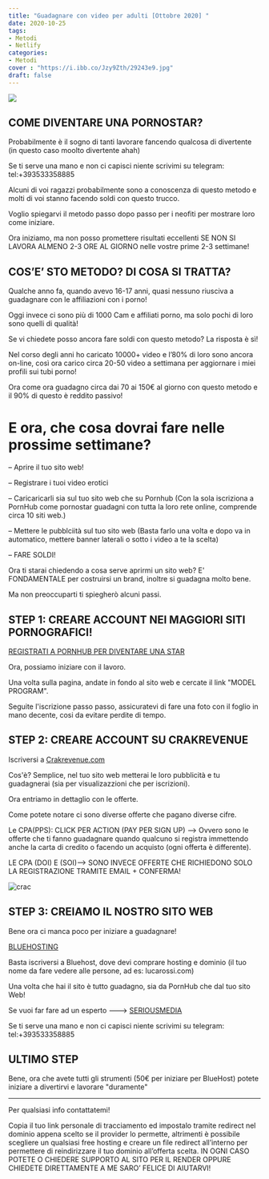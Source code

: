 ```yaml
---
title: "Guadagnare con video per adulti [Ottobre 2020] "
date: 2020-10-25
tags:
- Metodi
- Netlify
categories:
- Metodi
cover : "https://i.ibb.co/Jzy9Zth/29243e9.jpg"
draft: false
---
```


<img src="https://i.ibb.co/C1NT7D0/kemp-london-hire-xxx.jpg">

<h2> COME DIVENTARE UNA PORNOSTAR? </h2>

Probabilmente è il sogno di tanti lavorare fancendo qualcosa di divertente (in questo caso moolto divertente ahah)

Se ti serve una mano e non ci capisci niente scrivimi su telegram: tel:+393533358885

Alcuni di voi ragazzi probabilmente sono a conoscenza di questo metodo e molti di voi stanno facendo soldi con questo trucco.

Voglio spiegarvi il metodo passo dopo passo per i neofiti per mostrare loro come iniziare.

Ora iniziamo, ma non posso promettere risultati eccellenti SE NON SI LAVORA ALMENO 2-3 ORE AL GIORNO nelle vostre prime 2-3 settimane!

<h2>COS’E’ STO METODO? DI COSA SI TRATTA?</h2>

Qualche anno fa, quando avevo 16-17 anni, quasi nessuno riusciva a guadagnare con le affiliazioni con i porno!

Oggi invece ci sono più di 1000 Cam e affiliati porno, ma solo pochi di loro sono quelli di qualità!

Se vi chiedete posso ancora fare soldi con questo metodo? La risposta è sì!

Nel corso degli anni ho caricato 10000+ video e l’80% di loro sono ancora on-line, così ora carico circa 20-50 video a settimana per aggiornare i miei profili sui tubi porno!

Ora come ora guadagno circa dai 70 ai 150€ al giorno con questo metodo e il 90% di questo è reddito passivo!

<h1> E ora, che cosa dovrai fare nelle prossime settimane? </h2>

– Aprire il tuo sito web!

– Registrare i tuoi video erotici

– Caricaricarli sia sul tuo sito web che su Pornhub (Con la sola iscriziona a PornHub come pornostar guadagni con tutta la loro rete online, comprende circa 10 siti web.)

– Mettere le pubblciità sul tuo sito web (Basta farlo una volta e dopo va in automatico, mettere banner laterali o sotto i video a te la scelta)

– FARE SOLDI!

Ora ti starai chiedendo a cosa serve aprirmi un sito web? E' FONDAMENTALE per costruirsi un brand, inoltre si guadagna molto bene.

Ma non preoccuparti ti spiegherò alcuni passi.

<h2>STEP 1: CREARE ACCOUNT NEI MAGGIORI SITI PORNOGRAFICI!</h2>

<a href="https://it.pornhub.com/model/seriousmedia"> REGISTRATI A PORNHUB PER DIVENTARE UNA STAR </a>

Ora, possiamo iniziare con il lavoro.

Una volta sulla pagina, andate in fondo al sito web e cercate il link "MODEL PROGRAM".

Seguite l'iscrizione passo passo, assicuratevi di fare una foto con il foglio in mano decente, cosi da evitare perdite di tempo.


<h2>STEP 2: CREARE ACCOUNT SU CRAKREVENUE</h2>

Iscriversi a <a href="https://affiliates.crakrevenue.com/access/create-account?r=44289">Crakrevenue.com</a>

Cos'è? Semplice, nel tuo sito web metterai le loro pubblicità e tu guadagnerai (sia per visualizazzioni che per iscrizioni).

Ora entriamo in dettaglio con le offerte.

Come potete notare ci sono diverse offerte che pagano diverse cifre.

Le CPA(PPS): CLICK PER ACTION (PAY PER SIGN UP) –> Ovvero sono le offerte che ti fanno guadagnare quando qualcuno si registra immettendo anche la carta di credito o facendo un acquisto (ogni offerta è differente).

LE CPA (DOI) E (SOI)—-> SONO INVECE OFFERTE CHE RICHIEDONO SOLO LA REGISTRAZIONE TRAMITE EMAIL + CONFERMA!

<img src="https://i.ibb.co/6ZPVYWg/crac.png" alt="crac" border="0">


<h2>STEP 3: CREIAMO IL NOSTRO SITO WEB </h2>

Bene ora ci manca poco per iniziare a guadagnare!

<a href="https://www.bluehost.com/track/seriousman/" target="_blank"> BLUEHOSTING </a>

Basta iscriversi a Bluehost, dove devi comprare hosting e dominio (il tuo nome da fare vedere alle persone, ad es: lucarossi.com)

Una volta che hai il sito è tutto guadagno, sia da PornHub che dal tuo sito Web!

Se vuoi far fare ad un esperto ---> <a href="https://www.seriousmedia.it" target="_blank"> SERIOUSMEDIA </a>

Se ti serve una mano e non ci capisci niente scrivimi su telegram: tel:+393533358885

<h2> ULTIMO STEP </h2>

Bene, ora che avete tutti gli strumenti (50€ per iniziare per BlueHost) potete iniziare a divertirvi e lavorare "duramente"

--------------------------------------------------------------------------------------------------------------------------------------

Per qualsiasi info contattatemi!

Copia il tuo link personale di tracciamento ed impostalo tramite redirect nel dominio appena scelto se il provider lo permette, altrimenti è possibile scegliere un qualsiasi free hosting e creare un file redirect all’interno per permettere di reindirizzare il tuo dominio all’offerta scelta. IN OGNI CASO POTETE O CHIEDERE SUPPORTO AL SITO PER IL RENDER OPPURE CHIEDETE DIRETTAMENTE A ME SARO’ FELICE DI AIUTARVI!

